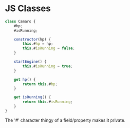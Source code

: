 # JS Classes

```javascript
class Camaro {
    #hp;
    #isRunning;

    constructor(hp) {
        this.#hp = hp;
        this.#isRunning = false;
    }

    startEngine() {
        this.#isRunning = true;
    }

    get hp() {
        return this.#hp;
    }

    get isRunning() {
        return this.#isRunning;
    }
}
```

The '#' character thingy of a field/property makes it private.